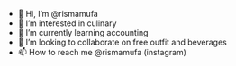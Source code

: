 - 👋 Hi, I’m @rismamufa
- 👀 I’m interested in culinary
- 🌱 I’m currently learning accounting
- 💞️ I’m looking to collaborate on free outfit and beverages
- 📫 How to reach me @rismamufa (instagram)
